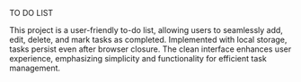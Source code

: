 TO DO LIST

This project is a user-friendly to-do list, allowing users to seamlessly add, edit, delete, and mark tasks as completed. Implemented with local storage, tasks persist even after browser closure. The clean interface enhances user experience, emphasizing simplicity and functionality for efficient task management.
